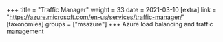 +++
title = "Traffic Manager"
weight = 33
date = 2021-03-10
[extra]
link = "https://azure.microsoft.com/en-us/services/traffic-manager/"
[taxonomies]
groups = ["msazure"]
+++
Azure load balancing and traffic management

